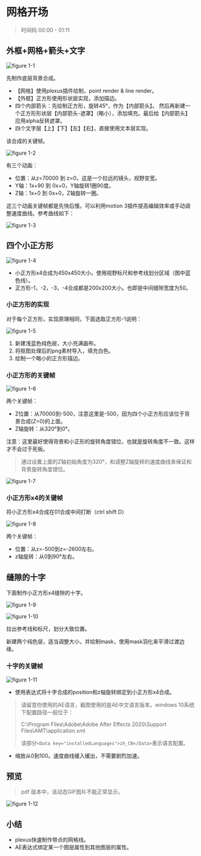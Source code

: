# 网格开场

> 时间码 00:00 - 01:11

## 外框+网格+箭头+文字

![figure 1-1](assets/figure-1-1.png)

先制作底层背景合成。

- 【网格】使用plexus插件绘制，point render & line render。
- 【外框】正方形使用形状层实现，添加描边。
- 四个内部箭头：先绘制正方形，旋转45°，作为【内部箭头】。 然后再新建一个正方形形状层【内部箭头-遮罩】（略小），添加填充。最后给【内部箭头】应用alpha反转遮罩。
- 四个文字层【上】【下】【左】【右】，直接使用文本层实现。

该合成的关键帧。

![figure 1-2](assets/figure-1-2.png)

有三个动画：

- 位置：从z=70000 到 z=0，这是一个拉远的镜头，视野变宽。
- Y轴：1x+90 到 0x+0，Y轴旋转1圈90度。
- Z轴：1x+0 到 0x+0，Z轴旋转一圈。

这三个动画关键帧都是先快后慢。可以利用motion 3插件提高编辑效率或手动调整速度曲线。参考曲线如下：

![figure 1-3](assets/figure-1-3.png)

## 四个小正方形

![figure 1-4](assets/figure-1-4.png)

- 小正方形x4合成为450x450大小。使用视野标尺和参考线划分区域（图中蓝色线）。
- 正方形-1，-2，-3，-4合成都是200x200大小。也即是中间缝隙宽度为50。

### 小正方形的实现

对于每个正方形，实现原理相同，下面选取正方形-1说明：

![figure 1-5](assets/figure-1-5.png)

1. 新建浅蓝色纯色层，大小充满画布。
2. 将抠图处理后的png素材导入，填充白色。
3. 绘制一个略小的正方形描边。

### 小正方形的关键帧

![figure 1-6](assets/figure-1-6.png)

两个关键帧：

- Z位置：从70000到-500，注意这里是-500，因为四个小正方形应该位于背景合成(Z=0)的上面。
- Z轴旋转：从320°到0°。

注意：这里最好使得背景和小正形的旋转角度错位，也就是旋转角度不一致。这样才不会过于死板。

> 通过设置上面的Z轴初始角度为320°，和调整Z轴旋转的速度曲线来保证和背景旋转角度错位。

![figure 1-7](assets/figure-1-7.png)

### 小正方形x4的关键帧

将小正方形x4合成在01合成中间打断（ctrl shift D）

![figure 1-8](assets/figure-1-8.png)

两个关键帧：

- 位置：从z=-500到z=-2600左右。
- z轴旋转：从0到90°左右。

## 缝隙的十字

下面制作小正方形x4缝隙的十字。

![figure 1-9](assets/figure-1-9.png)

![figure 1-10](assets/figure-1-10.png)

拉出参考线和标尺，划分大致位置。

新建两个纯色层，适当调整大小，并绘制mask，使用mask羽化来平滑过渡边缘。

### 十字的关键帧

![figure 1-11](assets/figure-1-11.png)

- 使用表达式将十字合成的position和z轴旋转绑定到小正方形x4合成。

> 请留意你使用的AE语言，截图使用的是AE中文语言版本。windows 10系统下配置路径一般位于：
>
> C:\Program Files\Adobe\Adobe After Effects 2020\Support Files\AMT\application.xml
>
> 该部分`<Data key="installedLanguages">zh_CN</Data>`表示语言配置。

- 缩放从0到100。速度曲线缓入缓出，不需要剧烈加速。

## 预览

> pdf 版本中，该动态GIF图片不能正常显示。

![figure 1-12](assets/figure-1-12.gif)

## 小结

- plexus快速制作带点的网格线。
- AE表达式绑定某一个图层属性到其他图层的属性。